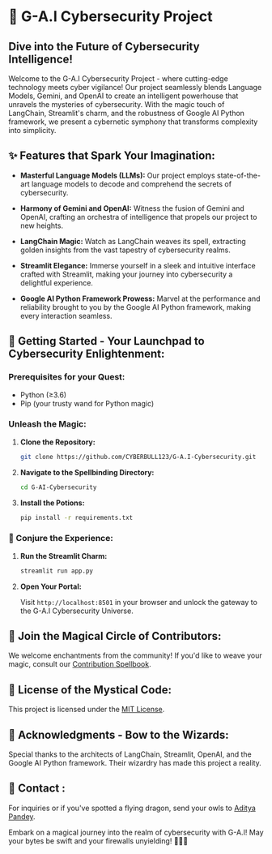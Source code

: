 # 🚀 G-A.I Cybersecurity Project

## Dive into the Future of Cybersecurity Intelligence!

Welcome to the G-A.I Cybersecurity Project - where cutting-edge technology meets cyber vigilance! Our project seamlessly blends Language Models, Gemini, and OpenAI to create an intelligent powerhouse that unravels the mysteries of cybersecurity. With the magic touch of LangChain, Streamlit's charm, and the robustness of Google AI Python framework, we present a cybernetic symphony that transforms complexity into simplicity.

## ✨ Features that Spark Your Imagination:

- **Masterful Language Models (LLMs):** Our project employs state-of-the-art language models to decode and comprehend the secrets of cybersecurity.

- **Harmony of Gemini and OpenAI:** Witness the fusion of Gemini and OpenAI, crafting an orchestra of intelligence that propels our project to new heights.

- **LangChain Magic:** Watch as LangChain weaves its spell, extracting golden insights from the vast tapestry of cybersecurity realms.

- **Streamlit Elegance:** Immerse yourself in a sleek and intuitive interface crafted with Streamlit, making your journey into cybersecurity a delightful experience.

- **Google AI Python Framework Prowess:** Marvel at the performance and reliability brought to you by the Google AI Python framework, making every interaction seamless.

## 🚀 Getting Started - Your Launchpad to Cybersecurity Enlightenment:

### Prerequisites for your Quest:

- Python (≥3.6)
- Pip (your trusty wand for Python magic)

### Unleash the Magic:

1. **Clone the Repository:**

   ```bash
   git clone https://github.com/CYBERBULL123/G-A.I-Cybersecurity.git
   ```

2. **Navigate to the Spellbinding Directory:**

   ```bash
   cd G-AI-Cybersecurity
   ```

3. **Install the Potions:**

   ```bash
   pip install -r requirements.txt
   ```

### 🌌 Conjure the Experience:

1. **Run the Streamlit Charm:**

   ```bash
   streamlit run app.py
   ```

2. **Open Your Portal:**

   Visit `http://localhost:8501` in your browser and unlock the gateway to the G-A.I Cybersecurity Universe.

## 🌟 Join the Magical Circle of Contributors:

We welcome enchantments from the community! If you'd like to weave your magic, consult our [Contribution Spellbook](CONTRIBUTING.md).

## 📜 License of the Mystical Code:

This project is licensed under the [MIT License](LICENSE).

## 🙌 Acknowledgments - Bow to the Wizards:

Special thanks to the architects of LangChain, Streamlit, OpenAI, and the Google AI Python framework. Their wizardry has made this project a reality.

## 📧 Contact :

For inquiries or if you've spotted a flying dragon, send your owls to [Aditya Pandey](mailto:opaadi98@gmail.com).

Embark on a magical journey into the realm of cybersecurity with G-A.I! May your bytes be swift and your firewalls unyielding! 🔮🔐✨
